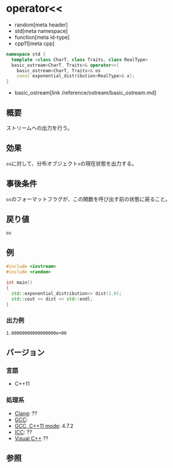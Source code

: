 # operator<<
* random[meta header]
* std[meta namespace]
* function[meta id-type]
* cpp11[meta cpp]

```cpp
namespace std {
  template <class CharT, class Traits, class RealType>
  basic_ostream<CharT, Traits>& operator<<(
    basic_ostream<CharT, Traits>& os
    const exponential_distribution<RealType>& x);
}
```
* basic_ostream[link /reference/ostream/basic_ostream.md]

## 概要
ストリームへの出力を行う。


## 効果
`os`に対して、分布オブジェクト`x`の現在状態を出力する。


## 事後条件
`os`のフォーマットフラグが、この関数を呼び出す前の状態に戻ること。


## 戻り値
`os`


## 例
```cpp example
#include <iostream>
#include <random>

int main()
{
  std::exponential_distribution<> dist(1.0);
  std::cout << dist << std::endl;
}
```

### 出力例
```
1.00000000000000000e+00
```

## バージョン
### 言語
- C++11

### 処理系
- [Clang](/implementation.md#clang): ??
- [GCC](/implementation.md#gcc): 
- [GCC, C++11 mode](/implementation.md#gcc): 4.7.2
- [ICC](/implementation.md#icc): ??
- [Visual C++](/implementation.md#visual_cpp) ??


## 参照


